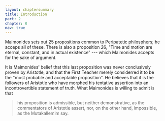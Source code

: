 ```yaml
---
layout: chaptersummary
title: Introduction
part: 2
chapter: 0
nav: true
---
```


Maimonides sets out 25 propositions common to Peripatetic philosphers; he acceps all of these. There is also a proposition 26, "Time and motion are eternal, constant, and in actual existence" --- which Maimonides accepts for the sake of argument.

It is Maimonides' belief that this last proposition was never conclusively proven by Aristotle, and that the First Teacher merely considerred it to be the "most probable and acceptable proposition". He believes that it is the followers of Aristotle who have morphed his tentative assertion into an incontrovertible statement of truth. What Maimonides is willing to admit is that 
> his proposition is admissible, but neither demonstrative, as the commentators of Aristotle assert, nor, on the other hand, impossible, as the Mutakallemim say.


